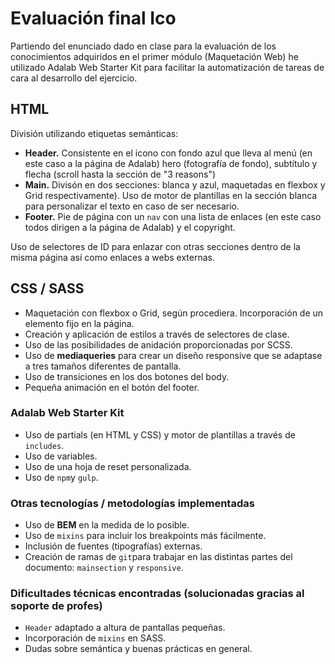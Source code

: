 # Evaluación final Ico

Partiendo del enunciado dado en clase para la evaluación de los conocimientos adquiridos en el primer módulo (Maquetación Web) he utilizado Adalab Web Starter Kit para facilitar la automatización de tareas de cara al desarrollo del ejercicio.

## HTML

División utilizando etiquetas semánticas:

- **Header.** Consistente en el icono con fondo azul que lleva al menú (en este caso a la página de Adalab) hero (fotografía de fondo), subtítulo y flecha (scroll hasta la sección de "3 reasons")
- **Main.** Divisón en dos secciones: blanca y azul, maquetadas en flexbox y Grid respectivamente). Uso de motor de plantillas en la sección blanca para personalizar el texto en caso de ser necesario.
- **Footer.** Pie de página con un `nav` con una lista de enlaces (en este caso todos dirigen a la página de Adalab) y el copyright.

Uso de selectores de ID para enlazar con otras secciones dentro de la misma página así como enlaces a webs externas.

## CSS / SASS

- Maquetación con flexbox o Grid, según procediera. Incorporación de un elemento fijo en la página.
- Creación y aplicación de estilos a través de selectores de clase.
- Uso de las posibilidades de anidación proporcionadas por SCSS.
- Uso de **mediaqueries** para crear un diseño responsive que se adaptase a tres tamaños diferentes de pantalla.
- Uso de transiciones en los dos botones del body.
- Pequeña animación en el botón del footer.

### Adalab Web Starter Kit

- Uso de partials (en HTML y CSS) y motor de plantillas a través de `includes`.
- Uso de variables.
- Uso de una hoja de reset personalizada.
- Uso de `npm`y `gulp`.

### Otras tecnologías / metodologías implementadas

- Uso de **BEM** en la medida de lo posible.
- Uso de `mixins` para incluir los breakpoints más fácilmente.
- Inclusión de fuentes (tipografías) externas.
- Creación de ramas de `git`para trabajar en las distintas partes del documento: `mainsection` y `responsive`.

### Dificultades técnicas encontradas (solucionadas gracias al soporte de profes)

- `Header` adaptado a altura de pantallas pequeñas.
- Incorporación de `mixins` en SASS.
- Dudas sobre semántica y buenas prácticas en general.
